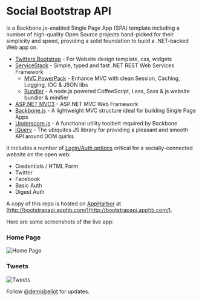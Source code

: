 # Social Bootstrap API

Is a Backbone.js-enabled Single Page App (SPA) template including a number of high-quality Open Source projects hand-picked for their simplicity and speed, providing a solid foundation to build a .NET-backed Web app on.

  - [Twitters Bootstrap](http://twitter.github.com/bootstrap/) - For Website design template, css, widgets
  - [ServiceStack](http://www.servicestack.net/) - Simple, typed and fast .NET REST Web Services Framework
    - [MVC PowerPack](http://www.servicestack.net/mvc-powerpack/) - Enhance MVC with clean Session, Caching, Logging, IOC & JSON libs
    - [Bundler](https://github.com/ServiceStack/Bundler) - A node.js powered CoffeeScript, Less, Sass & js website bundler & minifier
  - [ASP.NET MVC3](http://www.asp.net/mvc/mvc3) - ASP.NET MVC Web Framework
  - [Backbone.js](http://documentcloud.github.com/backbone/) - A lightweight MVC structure ideal for building Single Page Apps
  - [Underscore.js](http://documentcloud.github.com/underscore/) - A functional utility toolbelt required by Backbone
  - [jQuery](http://jquery.com/) - The ubiquitos JS library for providing a pleasant and smooth API around DOM quirks

It includes a number of [Login/Auth options](https://github.com/ServiceStack/ServiceStack/wiki/Authentication-and-authorization) critical for a socially-connected website on the open web:

  - Credentials / HTML Form
  - Twitter
  - Facebook
  - Basic Auth
  - Digest Auth

A copy of this repo is hosted on [AppHarbor](https://appharbor.com) at [http://bootstrapapi.apphb.com/](http://bootstrapapi.apphb.com/).

Here are some screenshots of the live app:

### Home Page

![Home Page](http://www.servicestack.net/img/bootstrap-api-01-850.png)

### Tweets 

![Tweets](http://www.servicestack.net/img/bootstrap-api-02-850.png)

Follow [@demisbellot](http://twitter.com) for updates.
